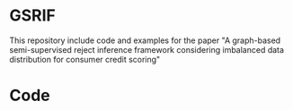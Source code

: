 # GSRIF
This repository include code and examples for the paper "A graph-based semi-supervised reject inference framework considering imbalanced data distribution for consumer credit scoring"  

# Code
